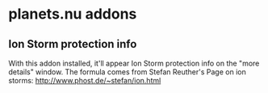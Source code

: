 # planets.nu addons

## Ion Storm protection info
With this addon installed, it'll appear Ion Storm protection info on the "more details" window. The formula comes from Stefan Reuther's Page on ion storms: http://www.phost.de/~stefan/ion.html
